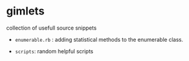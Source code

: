 gimlets
=======

collection of usefull source snippets

 * ```enumerable.rb``` : adding statistical methods to the enumerable class.

 * ```scripts```: random helpful scripts
